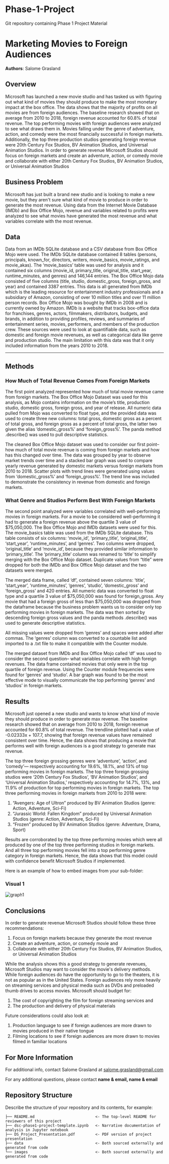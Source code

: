 # Phase-1-Project
Git repository containing Phase 1 Project Material 
# Marketing Movies to Foreign Audiences

**Authors**: Salome Grasland

## Overview

Microsoft has launched a new movie studio and has tasked us with figuring out what kind of movies they should produce to make the most monetary impact at the box office. The data shows that the majority of profits on all movies are from foreign audiences. The baseline research showed that on average from 2010 to 2018, foreign revenue accounted for 60.8% of total revenue. The top performing movies with foreign audiences were analyzed to see what draws them in. Movies falling under the genre of adventure, action, and comedy were the most financially successful in foreign markets. Additionally, the top three production studios generating foreign revenue were 20th Century Fox Studios, BV Animation Studios, and Universal Animation Studios. In order to generate revenue Microsoft Studios should focus on foreign markets and create an adventure, action, or comedy movie and collaborate with either 20th Century Fox Studios, BV Animation Studios, or Universal Animation Studios

## Business Problem

Microsoft has just built a brand new studio and is looking to make a new movie, but they aren't sure what kind of movie to produce in order to generate the most revenue. Using data from the Internet Movie Database (IMDb) and Box Office Mojo, revenue and variables related to profits were analyzed to see what movies have generated the most revenue and what variables correlate with the most revenue. 


## Data

Data from an IMDb SQLite database and a CSV database from Box Office Mojo were used. The IMDb SQLite database contained 8 tables (persons, principals, known_for, directors, writers, movie_basics, movie_ratings, and movie_akas). The ‘movie_basics’ table was used for analysis and it contained six columns (movie_id, primary_title, original_title, start_year, runtime_minutes, and genres) and 146,144 entries. The Box Office Mojo data consisted of five columns (title, studio, domestic_gross, foreign_gross, and year) and contained 3387 entries. This data is all generated from IMDb which is the leading resource for entertainment industry professionals and a subsidiary of Amazon, consisting of over 10 million titles and over 11 million person records. Box Office Mojo was bought by IMDb in 2008 and is currently owned by Amazon. IMDb is a website that tracks box-office data for franchises, genres, actors, filmmakers, distributors, budgets, and brands, in addition to providing profiles, reviews, and summaries of entertainment series, movies, performers, and members of the production crew. These sources were used to look at quantifiable data, such as domestic and foreign movie revenues, as well as categorical data like genre and production studio. The main limitation with this data was that it only included information from the years 2010 to 2018. 

***

## Methods

### How Much of Total Revenue Comes From Foreign Markets
The first point analyzed represented how much of total movie revenue came from foreign markets. The Box Office Mojo Dataset was used for this analysis, as Mojo contains information on the movie’s title, production studio, domestic gross, foreign gross, and year of release. All numeric data pulled from Mojo was converted to float type, and the provided data was used to create three new columns: total gross, domestic gross as a percent of total gross, and foreign gross as a percent of total gross, the latter two given the alias ‘domestic_gross%’ and ‘foreign_gross%’. The panda method .describe() was used to pull descriptive statistics. 

The cleaned Box Office Mojo dataset was used to consider our first point– how much of total movie revenue is coming from foreign markets and how has this changed over time. The data was grouped by year to observe market trends over time and a stacked bar graph was used to compare yearly revenue generated by domestic markets versus foreign markets from 2010 to 2018. Scatter plots with trend lines were generated using values from ‘domestic_gross%’ and ‘foreign_gross%’. The trend line was included to demonstrate the consistency in revenue from domestic and foreign markets. 

### What Genre and Studios Perform Best With Foreign Markets 
The second point analyzed were variables correlated with well-performing movies in foreign markets. For a movie to be considered well-performing it had to generate a foreign revenue above the quartile 3 value of $75,050,000. The Box Office Mojo and IMDb datasets were used for this. The movie_basics table was used from the IMDb SQLite database. This table consists of six columns: ‘movie_id’, ‘primary_title’, ‘original_title’, ‘start_year’, ‘runtime_minutes’, and ‘genres’. Two columns were dropped, ‘original_title’ and ‘movie_id’, because they provided similar information to ‘primary_title’. The ‘primary_title’ column was renamed to ‘title’ to simplify merging with the Box Office Mojo dataset. Duplicate values from “title” were dropped for both the IMDb and Box Office Mojo dataset and the two datasets were merged. 

The merged data frame, called ‘df’, contained seven columns: ‘title’, ‘start_year’, ‘runtime_minutes’, ‘genres’, ‘studio’, ‘domestic_gross’ and ‘foreign_gross’ and 420 entries. All numeric data was converted to float type and a quartile 3 value of $75,050,000 was found for foreign_gross. Any movie that had a foreign gross of less than $75,050,000 was dropped from the dataframe because the business problem wants us to consider only top performing movies in foreign markets. The data was then sorted by descending foreign gross values and the panda methods .describe() was used to generate descriptive statistics. 

All missing values were dropped from ‘genres’ and spaces were added after commas. The ‘genres’ column was converted to a countable list and imported to a .txt file to make it compatible with the Counter module. 

The merged dataset from IMDb and Box Office Mojo called ‘df’ was used to consider the second question– what variables correlate with high foreign revenues. The data frame contained movies that only were in the top quartile of foreign revenue. Using the Counter module frequencies were found for ‘genres’ and ‘studio’. A bar graph was found to be the most effective mode to visually communicate the top performing ‘genres’ and ‘studios’ in foreign markets. 


## Results

Microsoft just opened a new studio and wants to know what kind of movie they should produce in order to generate max revenue. The baseline research showed that on average from 2010 to 2018, foreign revenue accounted for 60.8% of total revenue. The trendline plotted had a value of -0.02333x + 107.7, showing that foreign revenue values have remained consistent over time. Hence, the data shows that producing a movie that performs well with foreign audiences is a good strategy to generate max revenue. 

The top three foreign grossing genres were ‘adventure’, ‘action’, and ‘comedy’— respectively accounting for 19.6%, 18.1%, and 13% of top performing movies in foreign markets. The top three foreign grossing studios were ‘20th Century Fox Studios’, ‘BV Animation Studios’, and ‘Universal Animation Studios,’ respectively accounting for 14.7%, 13%, and 11.9% of production for top performing movies in foreign markets. The top three performing movies in foreign markets from 2010 to 2018 were: 

1. “Avengers: Age of Ultron” produced by BV Animation Studios 
(genre: Action, Adventure, Sci-Fi)
2. “Jurassic World: Fallen Kingdom” produced by Universal Animation Studios (genre: Action, Adventure, Sci-Fi)
3. “Frozen” produced by BV Animation Studios 
(genre: Adventure, Drama, Sport)

Results are corroborated by the top three performing movies which were all produced by one of the top three performing studios in foreign markets. And all three top performing movies fell into a top performing genre category in foreign markets. Hence, the data shows that this model could with confidence benefit Microsoft Studios if implemented. 


Here is an example of how to embed images from your sub-folder:

### Visual 1
![graph1](./Phase-1-Graphs/domesticvsforeigngraph.png/)

## Conclusions

In order to generate revenue Microsoft Studios should follow these three recommendations:

1. Focus on foreign markets because they generate the most revenue 
2. Create an adventure, action, or comedy movie and 
3. Collaborate with either 20th Century Fox Studios, BV Animation Studios, or Universal Animation Studios

While the analysis shows this a good strategy to generate revenues, Microsoft Studios may want to consider the movie's delivery methods. While foreign audiences do have the opportunity to go to the theaters, it is not as popular as in the United States. Foreign audiences rely more heavily on streaming services and physical media such as DVDs and preloaded thumb drives to access movies. Microsoft should budget for:

1. The cost of copyrighting the film for foreign streaming services and 
2. The production and delivery of physical materials 

Future considerations could also look at:

1. Production language to see if foreign audiences are more drawn to movies produced in their native tongue
2. Filming locations to see if foreign audiences are more drawn to movies filmed in familiar locations


## For More Information

For additional info, contact Salome Grasland at salome.grasland@gmail.com 


For any additional questions, please contact **name & email, name & email**

## Repository Structure

Describe the structure of your repository and its contents, for example:

```
├── README.md                           <- The top-level README for reviewers of this project
├── dsc-phase1-project-template.ipynb   <- Narrative documentation of analysis in Jupyter notebook
├── DS_Project_Presentation.pdf         <- PDF version of project presentation
├── data                                <- Both sourced externally and generated from code
└── images                              <- Both sourced externally and generated from code
```
